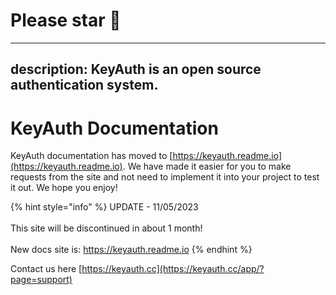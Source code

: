 # Please star 🌟
---
description: KeyAuth is an open source authentication system.
---

# KeyAuth Documentation

KeyAuth documentation has moved to [https://keyauth.readme.io](https://keyauth.readme.io). We have made it easier for you to make requests from the site and not need to implement it into your project to test it out. We hope you enjoy!



{% hint style="info" %}
UPDATE - 11/05/2023\
\
This site will be discontinued in about 1 month!\
\
New docs site is: https://keyauth.readme.io
{% endhint %}

Contact us here [https://keyauth.cc](https://keyauth.cc/app/?page=support)

